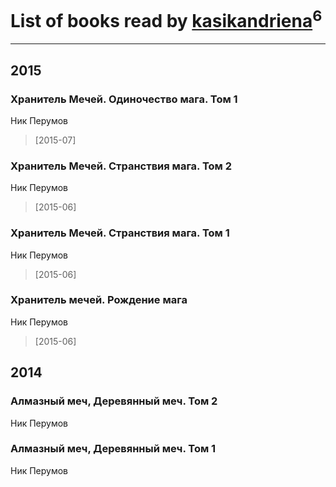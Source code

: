 # List of books read by [kasikandriena](http://vk.com/id152488954)<sup>6</sup>
---

## 2015

### Хранитель Мечей. Одиночество мага. Том 1
Ник Перумов
> [2015-07] 


### Хранитель Мечей. Странствия мага. Том 2
Ник Перумов
> [2015-06] 


### Хранитель Мечей. Странствия мага. Том 1
Ник Перумов
> [2015-06] 


### Хранитель мечей. Рождение мага
Ник Перумов
> [2015-06] 



## 2014

### Алмазный меч, Деревянный меч. Том 2
Ник Перумов


### Алмазный меч, Деревянный меч. Том 1
Ник Перумов



